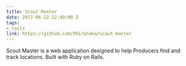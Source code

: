 ```yaml
---
title: Scout Master
date: 2017-06-22 22:49:00 Z
tags:
- rails
link: https://github.com/PHironaka/scout-master
---
```


Scout Master is a web application designed to help Producers find and track locations. Built with Ruby on Rails. 